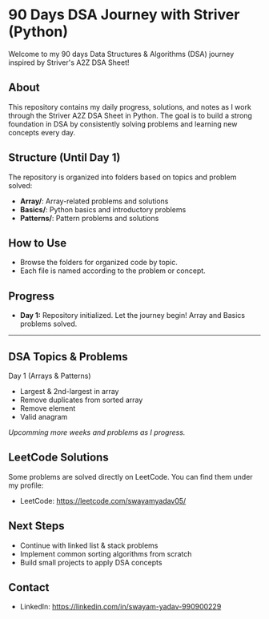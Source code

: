 # 90 Days DSA Journey with Striver (Python)

Welcome to my 90 days Data Structures & Algorithms (DSA) journey inspired by Striver's A2Z DSA Sheet!

## About

This repository contains my daily progress, solutions, and notes as I work through the Striver A2Z DSA Sheet in Python. The goal is to build a strong foundation in DSA by consistently solving problems and learning new concepts every day.

## Structure (Until Day 1)

The repository is organized into folders based on topics and problem solved:

-   **Array/**: Array-related problems and solutions
-   **Basics/**: Python basics and introductory problems
-   **Patterns/**: Pattern problems and solutions

## How to Use

-   Browse the folders for organized code by topic.
-   Each file is named according to the problem or concept.

## Progress

-   **Day 1:** Repository initialized. Let the journey begin! Array and Basics problems solved.

---

## DSA Topics & Problems

Day 1 (Arrays & Patterns)

-   Largest & 2nd-largest in array
-   Remove duplicates from sorted array
-   Remove element
-   Valid anagram

_Upcomming more weeks and problems as I progress._

## LeetCode Solutions

Some problems are solved directly on LeetCode. You can find them under my profile:

-   LeetCode: https://leetcode.com/swayamyadav05/

## Next Steps

-   Continue with linked list & stack problems
-   Implement common sorting algorithms from scratch
-   Build small projects to apply DSA concepts

## Contact

-   LinkedIn: https://linkedin.com/in/swayam-yadav-990900229
